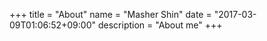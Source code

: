 +++
title = "About"
name = "Masher Shin"
date = "2017-03-09T01:06:52+09:00"
description = "About me"
+++
